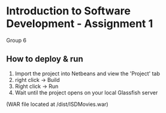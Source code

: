 # Introduction to Software Development - Assignment 1

Group 6

## How to deploy & run

1. Import the project into Netbeans and view the 'Project' tab
3. right click -> Build
3. Right click -> Run
4. Wait until the project opens on your local Glassfish server
 
(WAR file located at /dist/ISDMovies.war)
